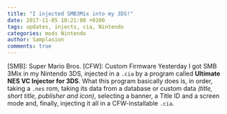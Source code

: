 ```yaml
---
title: "I injected SMB3Mix into my 3DS!"
date: 2017-11-05 10:21:00 +0100
tags: updates, injects, cia, Nintendo
categories: mods Nintendo
author: Samplasion
comments: true
---
```

[SMB]: Super Mario Bros.
[CFW]: Custom Firmware
Yesterday I got SMB 3Mix in my Nintendo 3DS<!--more-->, injected in a `.cia` by a program called **Ultimate NES VC Injector for 3DS**. What this program basically does is, in order, taking a `.nes` rom, taking its data from a database or custom data _(title, short title, publisher and icon)_, selecting a banner, a Title ID and a screen mode and, finally, injecting it all in a CFW-installable `.cia`.
